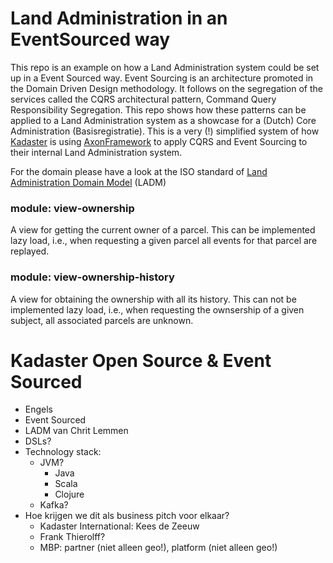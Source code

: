 # Land Administration in an EventSourced way

This repo is an example on how a Land Administration system could be set up in a Event Sourced way. Event Sourcing is an architecture promoted in the Domain Driven Design methodology. It follows on the segregation of the services called the CQRS architectural pattern, Command Query Responsibility Segregation. This repo shows how these patterns can be applied to a Land Administration system as a showcase for a (Dutch) Core Administration (Basisregistratie). This is a very (!) simplified system of how [Kadaster](www.kadaster.nl) is using [AxonFramework](http://www.axonframework.org) to apply CQRS and Event Sourcing to their internal Land Administration system.

For the domain please have a look at the ISO standard of [Land Administration Domain Model](http://www.gdmc.nl/publications/2011/Land_Administration_Domain_Model.pdf) (LADM)

### module: view-ownership

A view for getting the current owner of a parcel. This can be implemented lazy load, i.e.,  when requesting a given parcel all events for that parcel are replayed.

### module: view-ownership-history

A view for obtaining the ownership with all its history. This can not be implemented lazy load, i.e., when requesting the ownsership of a given subject, all associated parcels are unknown.

# Kadaster Open Source & Event Sourced

- Engels
- Event Sourced
- LADM van Chrit Lemmen
- DSLs?
- Technology stack:
  - JVM?
    - Java
    - Scala
    - Clojure
  - Kafka?
- Hoe krijgen we dit als business pitch voor elkaar?
  - Kadaster International: Kees de Zeeuw
  - Frank Thierolff?
  - MBP: partner (niet alleen geo!), platform (niet alleen geo!)
  
